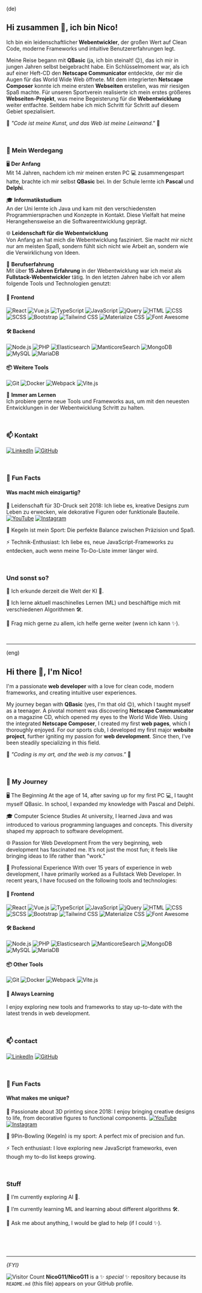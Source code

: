(de)

## Hi zusammen 👋, ich bin Nico!

Ich bin ein leidenschaftlicher **Webentwickler**, der großen Wert auf Clean Code, moderne Frameworks und intuitive Benutzererfahrungen legt.

Meine Reise begann mit **QBasic** (ja, ich bin steinalt! 😉), das ich mir in jungen Jahren selbst beigebracht habe. Ein Schlüsselmoment war, als ich auf einer Heft-CD den **Netscape Communicator** entdeckte, der mir die Augen für das World Wide Web öffnete. Mit dem integrierten **Netscape Composer** konnte ich meine ersten **Webseiten** erstellen, was mir riesigen Spaß machte. Für unseren Sportverein realisierte ich mein erstes größeres **Webseiten-Projekt**, was meine Begeisterung für die **Webentwicklung** weiter entfachte. 
Seitdem habe ich mich Schritt für Schritt auf diesem Gebiet spezialisiert.

🌟 _"Code ist meine Kunst, und das Web ist meine Leinwand."_ 🌟

<br>

### 🚀 Mein Werdegang

🖥️ **Der Anfang**  
Mit 14 Jahren, nachdem ich mir meinen ersten PC 💻 zusammengespart hatte, brachte ich mir selbst **QBasic** bei. In der Schule lernte ich **Pascal** und **Delphi**.

🎓 **Informatikstudium**  
An der Uni lernte ich Java und kam mit den verschiedensten Programmiersprachen und Konzepte in Kontakt. Diese Vielfalt hat meine Herangehensweise an die Softwareentwicklung geprägt.

🌐 **Leidenschaft für die Webentwicklung**  
Von Anfang an hat mich die Webentwicklung fasziniert. Sie macht mir nicht nur am meisten Spaß, sondern fühlt sich nicht wie Arbeit an, sondern wie die Verwirklichung von Ideen.

💼 **Berufserfahrung**  
Mit über **15 Jahren Erfahrung** in der Webentwicklung war ich meist als **Fullstack-Webentwickler** tätig. In den letzten Jahren habe ich vor allem folgende Tools und Technologien genutzt:

#### 🌟 **Frontend**  

![React](https://img.shields.io/badge/-React-61DAFB?logo=react&logoColor=white&style=flat-square) 
![Vue.js](https://img.shields.io/badge/-Vue.js-4FC08D?logo=vue.js&logoColor=white&style=flat-square) 
![TypeScript](https://img.shields.io/badge/-TypeScript-3178C6?logo=typescript&logoColor=white&style=flat-square) ![JavaScript](https://img.shields.io/badge/-JavaScript-F7DF1E?logo=javascript&logoColor=black&style=flat-square) ![jQuery](https://img.shields.io/badge/-jQuery-0769AD?logo=jquery&logoColor=white&style=flat-square) 
![HTML](https://img.shields.io/badge/-HTML5-E34F26?logo=html5&logoColor=white&style=flat-square)  ![CSS](https://img.shields.io/badge/-CSS3-1572B6?logo=css3&logoColor=white&style=flat-square)  ![SCSS](https://img.shields.io/badge/-SCSS-CC6699?logo=sass&logoColor=white&style=flat-square) ![Bootstrap](https://img.shields.io/badge/bootstrap-%23563D7C.svg?style=flat-square&logo=bootstrap&logoColor=white)
![Tailwind CSS](https://img.shields.io/badge/Tailwind_CSS-38B2AC?style=flat-square&logo=tailwind-css&logoColor=white)
![Materialize CSS](https://img.shields.io/badge/-materialize--css-ff69b4?style=flat-square&logo=materialize--css&logoColor=white)
![Font Awesome](https://img.shields.io/badge/Font_Awesome-339AF0?style=flat-square&logo=fontawesome&logoColor=white) 


#### 🛠️ **Backend**  
![Node.js](https://img.shields.io/badge/-Node.js-339933?logo=node.js&logoColor=white&style=flat-square) ![PHP](https://img.shields.io/badge/-PHP-777BB4?logo=php&logoColor=white&style=flat-square) ![Elasticsearch](https://img.shields.io/badge/-Elasticsearch-005571?logo=elasticsearch&logoColor=white&style=flat-square) ![ManticoreSearch](https://img.shields.io/badge/-ManticoreSearch-444444?style=flat-square) ![MongoDB](https://img.shields.io/badge/-MongoDB-47A248?logo=mongodb&logoColor=white&style=flat-square) ![MySQL](https://img.shields.io/badge/-MySQL-4479A1?logo=mysql&logoColor=white&style=flat-square)
![MariaDB](https://img.shields.io/badge/-MariaDB-003545?logo=mariadb&logoColor=white&style=flat-square)


#### 📦 **Weitere Tools**  
![Git](https://img.shields.io/badge/-Git-F05032?logo=git&logoColor=white&style=flat-square)  ![Docker](https://img.shields.io/badge/-Docker-2496ED?logo=docker&logoColor=white&style=flat-square)
![Webpack](https://img.shields.io/badge/-Webpack-8DD6F9?logo=webpack&logoColor=black&style=flat-square) ![Vite.js](https://img.shields.io/badge/-Vite.js-646CFF?logo=vite&logoColor=white&style=flat-square)  


🌱 **Immer am Lernen**  
Ich probiere gerne neue Tools und Frameworks aus, um mit den neuesten Entwicklungen in der Webentwicklung Schritt zu halten.

<br>

### 📫 Kontakt
[![LinkedIn](https://img.shields.io/badge/LinkedIn-000?style=flat&logoColor=blue&logo=linkedin)](https://www.linkedin.com/in/nico-grundmann-348b574a/)
[![GitHub](https://img.shields.io/badge/-GitHub-000?style=flat&logo=github)](https://www.github.com//NicoG11) 

<br>

### 🌈 Fun Facts
#### Was macht mich einzigartig?

🚀 Leidenschaft für 3D-Druck seit 2018: Ich liebe es, kreative Designs zum Leben zu erwecken, wie dekorative Figuren oder funktionale Bauteile. [![YouTube](https://img.shields.io/badge/-YouTube-FF0000?logo=youtube&logoColor=white&style=flat-square)](https://www.youtube.com/@3Dprint_LayerFlowTech) 
[![Instagram](https://img.shields.io/badge/-Instagram-E4405F?logo=instagram&logoColor=white&style=flat-square)](https://www.instagram.com/3Dprint_LayerFlowTech)

🎳 Kegeln ist mein Sport: Die perfekte Balance zwischen Präzision und Spaß.

⚡ Technik-Enthusiast: Ich liebe es, neue JavaScript-Frameworks zu entdecken, auch wenn meine To-Do-Liste immer länger wird.

<br>

### Und sonst so?

🔭 Ich erkunde derzeit die Welt der KI 🚀.

🌱 Ich lerne aktuell maschinelles Lernen (ML) und beschäftige mich mit verschiedenen Algorithmen 🛠.

💬 Frag mich gerne zu allem, ich helfe gerne weiter (wenn ich kann ✨).


<br>

---
(eng)

## Hi there 👋, I'm Nico!

I'm a passionate **web developer** with a love for clean code, modern frameworks, and creating intuitive user experiences. 

My journey began with **QBasic** (yes, I'm that old 😉), which I taught myself as a teenager. A pivotal moment was discovering **Netscape Communicator** on a magazine CD, which opened my eyes to the World Wide Web. Using the integrated **Netscape Composer**, I created my first **web pages**, which I thoroughly enjoyed. For our sports club, I developed my first major **website project**, further igniting my passion for **web development**. Since then, I've been steadily specializing in this field.

🌟 _"Coding is my art, and the web is my canvas."_ 🌟


<br>

### 🚀 My Journey
🖥️ The Beginning
At the age of 14, after saving up for my first PC 💻, I taught myself QBasic. In school, I expanded my knowledge with Pascal and Delphi.

🎓 Computer Science Studies
At university, I learned Java and was introduced to various programming languages and concepts. This diversity shaped my approach to software development.

🌐 Passion for Web Development
From the very beginning, web development has fascinated me. It’s not just the most fun; it feels like bringing ideas to life rather than "work."

💼 Professional Experience
With over 15 years of experience in web development, I have primarily worked as a Fullstack Web Developer. In recent years, I have focused on the following tools and technologies:

#### 🌟 **Frontend**  
![React](https://img.shields.io/badge/-React-61DAFB?logo=react&logoColor=white&style=flat-square) 
![Vue.js](https://img.shields.io/badge/-Vue.js-4FC08D?logo=vue.js&logoColor=white&style=flat-square) 
![TypeScript](https://img.shields.io/badge/-TypeScript-3178C6?logo=typescript&logoColor=white&style=flat-square) ![JavaScript](https://img.shields.io/badge/-JavaScript-F7DF1E?logo=javascript&logoColor=black&style=flat-square) ![jQuery](https://img.shields.io/badge/-jQuery-0769AD?logo=jquery&logoColor=white&style=flat-square) 
![HTML](https://img.shields.io/badge/-HTML5-E34F26?logo=html5&logoColor=white&style=flat-square)  ![CSS](https://img.shields.io/badge/-CSS3-1572B6?logo=css3&logoColor=white&style=flat-square)  ![SCSS](https://img.shields.io/badge/-SCSS-CC6699?logo=sass&logoColor=white&style=flat-square) 
![Bootstrap](https://img.shields.io/badge/bootstrap-%23563D7C.svg?style=flat-square&logo=bootstrap&logoColor=white)
![Tailwind CSS](https://img.shields.io/badge/Tailwind_CSS-38B2AC?style=flat-square&logo=tailwind-css&logoColor=white)
![Materialize CSS](https://img.shields.io/badge/-materialize--css-ff69b4?style=flat-square&logo=materialize--css&logoColor=white)
![Font Awesome](https://img.shields.io/badge/Font_Awesome-339AF0?style=flat-square&logo=fontawesome&logoColor=white)

#### 🛠️ **Backend**  
![Node.js](https://img.shields.io/badge/-Node.js-339933?logo=node.js&logoColor=white&style=flat-square) ![PHP](https://img.shields.io/badge/-PHP-777BB4?logo=php&logoColor=white&style=flat-square) ![Elasticsearch](https://img.shields.io/badge/-Elasticsearch-005571?logo=elasticsearch&logoColor=white&style=flat-square) ![ManticoreSearch](https://img.shields.io/badge/-ManticoreSearch-444444?style=flat-square) ![MongoDB](https://img.shields.io/badge/-MongoDB-47A248?logo=mongodb&logoColor=white&style=flat-square) ![MySQL](https://img.shields.io/badge/-MySQL-4479A1?logo=mysql&logoColor=white&style=flat-square)
![MariaDB](https://img.shields.io/badge/-MariaDB-003545?logo=mariadb&logoColor=white&style=flat-square)


#### 📦 **Other Tools**  
![Git](https://img.shields.io/badge/-Git-F05032?logo=git&logoColor=white&style=flat-square)  ![Docker](https://img.shields.io/badge/-Docker-2496ED?logo=docker&logoColor=white&style=flat-square)
![Webpack](https://img.shields.io/badge/-Webpack-8DD6F9?logo=webpack&logoColor=black&style=flat-square) ![Vite.js](https://img.shields.io/badge/-Vite.js-646CFF?logo=vite&logoColor=white&style=flat-square)  


#### 🌱 Always Learning
I enjoy exploring new tools and frameworks to stay up-to-date with the latest trends in web development.

<br>

### 📫 contact
[![LinkedIn](https://img.shields.io/badge/LinkedIn-000?style=flat&logoColor=blue&logo=linkedin)](https://www.linkedin.com/in/nico-grundmann-348b574a/)
[![GitHub](https://img.shields.io/badge/-GitHub-000?style=flat&logo=github)](https://www.github.com//NicoG11) 

<br>

### 🌈 Fun Facts
#### What makes me unique?

🚀 Passionate about 3D printing since 2018: I enjoy bringing creative designs to life, from decorative figures to functional components. [![YouTube](https://img.shields.io/badge/-YouTube-FF0000?logo=youtube&logoColor=white&style=flat-square)](https://www.youtube.com/@3Dprint_LayerFlowTech) 
[![Instagram](https://img.shields.io/badge/-Instagram-E4405F?logo=instagram&logoColor=white&style=flat-square)](https://www.instagram.com/3Dprint_LayerFlowTech)

🎳 9Pin-Bowling (Kegeln) is my sport: A perfect mix of precision and fun.

⚡ Tech enthusiast: I love exploring new JavaScript frameworks, even though my to-do list keeps growing.

<br>

### Stuff

🔭 I’m currently exploring AI 🚀.

🌱 I’m currently learning ML and learning about different algorithms 🛠.

💬 Ask me about anything, I would be glad to help (if I could ✨).


<br>
<br>
<br>

--- 
*{FYI}*

![Visitor Count](https://profile-counter.glitch.me/NicoG11/count.svg)
**NicoG11/NicoG11** is a ✨ _special_ ✨ repository because its `README.md` (this file) appears on your GitHub profile.


